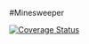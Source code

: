 #Minesweeper


[![Coverage Status](https://coveralls.io/repos/github/eFabi11/Minesweeper/badge.svg?branch=main)](https://coveralls.io/github/eFabi11/Minesweeper?branch=main)
